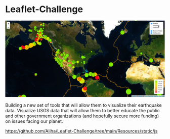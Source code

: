 # Leaflet-Challenge
![Alt text](Resources/Images/5-Advanced.png)

Building a new set of tools that will allow them to visualize their earthquake data. Visualize USGS data that will allow them to better educate the public and other government organizations (and hopefully secure more funding) on issues facing our planet.

https://github.com/Aijha/Leaflet-Challenge/tree/main/Resources/static/js